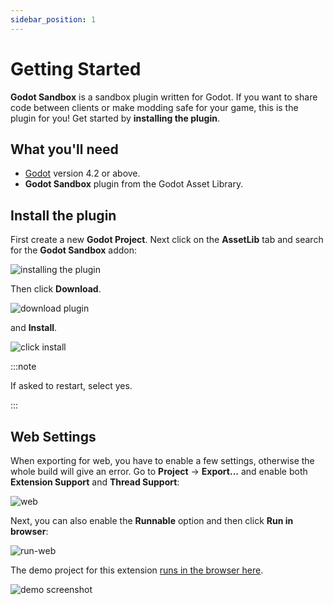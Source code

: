 ```yaml
---
sidebar_position: 1
---
```


# Getting Started

**Godot Sandbox** is a sandbox plugin written for Godot. If you want to share code between clients or make modding safe for your game, this is the plugin for you!  Get started by **installing the plugin**.

## What you'll need

- [Godot](https://godotengine.org/download/) version 4.2 or above.
- **Godot Sandbox** plugin from the Godot Asset Library.

## Install the plugin

First create a new **Godot Project**. Next click on the **AssetLib** tab and search for the **Godot Sandbox** addon:

![installing the plugin](/img/intro/install-addon.png)

Then click **Download**.

![download plugin](/img/intro/download-addon.png)

and **Install**.

![click install](/img/intro/click-install.png)

:::note

If asked to restart, select yes.

:::

## Web Settings

When exporting for web, you have to enable a few settings, otherwise the whole build will give an error. Go to **Project** -> **Export...** and enable both **Extension Support** and **Thread Support**:

![web](/img/intro/web.png)

Next, you can also enable the **Runnable** option and then click **Run in browser**:

![run-web](/img/intro/run-web.png)

The demo project for this extension [runs in the browser here](https://gonzerelli.itch.io/demo).

![demo screenshot](/img/intro/demoshot.png)
